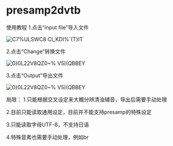 # presamp2dvtb
使用教程
1.点击“input file”导入文件

![C7%ULSWC8 CI_KDI%`(T}IT](https://github.com/BadCloudP/presamp2dvtb/assets/138548416/ae6526ae-1569-49c2-990f-69aaccd68413)

2.点击“Change”转换文件

![0}0L22V8QZ0~% V5)(QBBEY](https://github.com/BadCloudP/presamp2dvtb/assets/138548416/d27ce53f-b771-4110-9c51-a4e82bdc1916)

3.点击“Output”导出文件

![0}0L22V8QZ0~% V5)(QBBEY](https://github.com/BadCloudP/presamp2dvtb/assets/138548416/d266cfac-6ee8-4f93-a9d3-c72f4e0a8c7f)

局限：
1.只能根据交叉设定来大概分辨清浊辅音，导出后需要手动处理

2.目前只能读取通用设定，目前并不能支持presamp的特殊设定

3.只能读取字母UTF-8，不支持日语

4.特殊音素也需要手动处理，例如br
